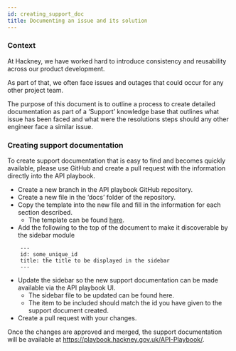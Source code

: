```yaml
---
id: creating_support_doc
title: Documenting an issue and its solution
---
```


### Context
At Hackney, we have worked hard to introduce consistency and reusability across our product development.

As part of that, we often face issues and outages that could occur for any other project team. 

The purpose of this document is to outline a process to create detailed documentation as part of a ‘Support’ knowledge base that outlines what issue has been faced and what were the resolutions steps should any other engineer face a similar issue.

### Creating support documentation
To create support documentation that is easy to find and becomes quickly available, please use GitHub and create a pull request with the information directly into the API playbook.

- Create a new branch in the API playbook GitHub repository.
- Create a new file in the ‘docs’ folder of the repository.
- Copy the template into the new file and fill in the information for each section described.
    - The template can be found [here](https://github.com/LBHackney-IT/API-Playbook/blob/main/docs/support-issue-template.md).
- Add the following to the top of the document to make it discoverable by the sidebar module
```
    ---
    id: some_unique_id
    title: the title to be displayed in the sidebar
    ---
```
- Update the sidebar so the new support documentation can be made available via the API playbook UI. 
    - The sidebar file to be updated can be found here.
    - The item to be included should match the id you have given to the support document created.
- Create a pull request with your changes. 

Once the changes are approved and merged, the support documentation will be available at https://playbook.hackney.gov.uk/API-Playbook/. 